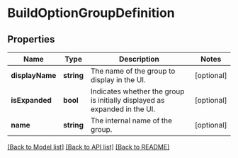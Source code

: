# BuildOptionGroupDefinition

## Properties
Name | Type | Description | Notes
------------ | ------------- | ------------- | -------------
**displayName** | **string** | The name of the group to display in the UI. | [optional] 
**isExpanded** | **bool** | Indicates whether the group is initially displayed as expanded in the UI. | [optional] 
**name** | **string** | The internal name of the group. | [optional] 

[[Back to Model list]](../README.md#documentation-for-models) [[Back to API list]](../README.md#documentation-for-api-endpoints) [[Back to README]](../README.md)


